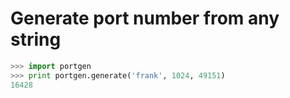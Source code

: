 # Generate port number from any string

```python
>>> import portgen
>>> print portgen.generate('frank', 1024, 49151)
16428
```
